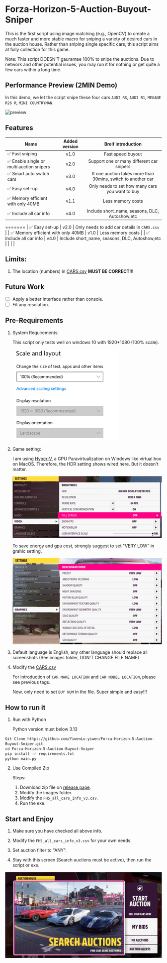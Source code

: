 # Forza-Horizon-5-Auction-Buyout-Sniper

This is the first script using image matching (e.g., OpenCV) to create a much faster and more stable macro for sniping a variety of desired cars in the auction house. Rather than sniping single specific cars, this script aims at fully collection for this game.

Note: This script DOESN'T gaurantee 100% to snipe the auctions. Due to network and other potential issues, you may run it for nothing or get quite a few cars within a long time.

## Performance Preview (2MIN Demo)

In this demo, we let the script snipe these four cars `AUDI RS`, `AUDI R1`, `MEGANE R26 R`, `MINI COUNTRYMAN`.

![preview](archive/demo.gif)

## Features

|Name         |Added version           |Breif introduction            |
| ------------- |:-------------:|:-------------:|
| ✅ Fast sniping                             |  v1.0          | Fast speed buyout |
| ✅ Enable single or multi auction snipers   |  v2.0          | Support one or many different car snipers      |
| ✅ Smart auto switch cars                   |  v3.0          | If one auction takes more than 30mins, switch to another car  |
| ✅ Easy set-up                              |  v4.0          | Only needs to set how many cars you want to buy |
| ✅  Memory efficient with only 40MB         |  v1.1          | Less memory costs      |
| ✅ Include all car info                     |  v4.0          | Include short_name, seasons, DLC, Autoshow,etc    |
=======
| ✅ Easy set-up                              |  v2.0          | Only needs to add car details in `CARS.csv` |
| ✅  Memory efficient with only 40MB         |  v1.0          | Less memory costs      |
| ✅ Include all car info                     |  v4.0          | Include short_name, seasons, DLC, Autoshow,etc    |
|         |            |

## Limits:
1. The location (numbers) in [CARS.csv](https://github.com/YiwenLu-yiwen/Forza-5-CAR-BUYOUT-Sniper/blob/main/CARS.csv) __MUST BE CORRECT__!!!

## Future Work
- [ ] Apply a better interface rather than console.
- [ ] Fit any resolution.

## Pre-Requirements
1. System Requirements:

    This script only tests well on windows 10 with 1920*1080 (100% scale).

    ![system requirement](archive/system_setting.png)

2. Game setting: 
    
    I am using [Hyper-V](https://github.com/jamesstringerparsec/Easy-GPU-PV), a GPU Paravirtualization on Windows like virtual box on MacOS. Therefore, the HDR setting shows wired here. But it doesn't matter.

    ![video setting](archive/video_setting.png)

    To save energy and gpu cost, strongly suggest to set "VERY LOW" in grahic setting.

    ![Graphic setting](archive/graphics_setting.png)

3. Default language is English, any other language should replace all screenshots (See images folder, DON'T CHANGE FILE NAME)

4. Modify the [CARS.csv](https://github.com/YiwenLu-yiwen/Forza-Horizon-5-Auction-Buyout-Sniper/blob/main/FH5_all_cars_info_v3.csv)

    For introduction of `CAR MAKE LOCATION` and `CAR MODEL LOCATION`, please see previous tags.
    
    Now, only need to set `BUY NUM` in the file. Super simple and easy!!!
   
## How to run it
1. Run with Python
    
    Python version must below 3.13
```
Git Clone https://github.com/YiwenLu-yiwen/Forza-Horizon-5-Auction-Buyout-Sniper.git
cd Forza-Horizon-5-Auction-Buyout-Sniper
pip install -r requirements.txt
python main.py
```

2. Use Compiled Zip 

    Steps: 
    1. Download zip file on [release page](https://github.com/YiwenLu-yiwen/Forza-Horizon-5-Auction-Buyout-Sniper/releases).
    2. Modify the images folder.
    3. Modify the `FH5_all_cars_info_v3.csv`.
    4. Run the exe.

## Start and Enjoy
1. Make sure you have checked all above info.

2. Modify the `FH5_all_cars_info_v3.csv` for your own needs.

3. Set auction filter to "ANY".

4. Stay with this screen (Search auctions must be active), then run the script or exe.

![Auction House](archive/auction_house.png)
